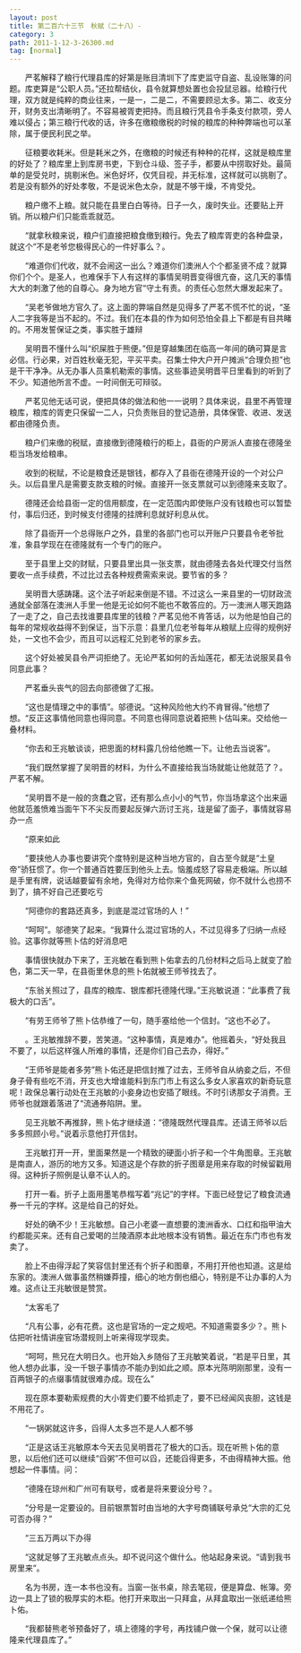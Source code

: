 ```yaml
---
layout: post
title: 第二百六十三节　秋赋（二十八）-
category: 3
path: 2011-1-12-3-26300.md
tag: [normal]
---
```


　　严茗解释了粮行代理县库的好第是账目清圳下了库吏监守自盗、乱设账簿的问题。库吏算是“公职人员。”还拉帮结伙，县令就算想处置也会投鼠忌器。给粮行代理，双方就是纯粹的商业往来，一是一，二是二，不需要顾忌太多。第二、收支分开，财务支出清晰明了。不容易被胥吏把持。而且粮行凭县令手条支付款项，旁人难以侵占；第三粮行代收的话，许多在缴粮缴税的时候的粮库的种种弊端也可以革除，属于便民利民之举。

　　征粮要收耗米。但是耗米之外，在缴粮的时候还有种种的花样，这就是粮库里的好处了？粮库里上到库房书吏，下到仓斗级、签子手，都要从中捞取好处。最简单的是受兑时，挑剔米色。米色好坏，仅凭目视，并无标准，这样就可以挑剔了。若是没有额外的好处孝敬，不是说米色太杂，就是不够干燥，不肯受兑。

　　粮户缴不上粮。就只能在县里白白等待。日子一久，废时失业。还要贴上开销。所以粮户们只能乖乖就范。

　　“就拿秋粮来说，粮户们直接把粮食缴到粮行。免去了粮库胥吏的各种盘录，就这个”不是老爷您极得民心的一件好事么？。

　　“难道你们代收，就不会闹这一出么？难道你们澳洲人个个都圣贤不成？就算你们个个。是圣人，也难保手下人有这样的事情吴明晋变得很亢奋，这几天的事情大大的刺激了他的自尊心。身为地方官“守土有责。的责任心忽然大爆发起来了。

　　“吴老爷做地方官久了。这上面的弊端自然是见得多了严茗不慌不忙的说，“圣人二字我等是当不起的。不过。我们在本县的作为如何恐怕全县上下都是有目共睹的。不用发誓保证之类，事实胜于雄辩

　　吴明晋不懂什么叫“织屎胜于熊便。”但是穿越集团在临高一年间的确可算是言必信。行必果，对百姓秋毫无犯，平买平卖。召集士仲大户开户摊派“合理负担”也是干干净净。从无办事人员乘机勒索的事情。这些事迹吴明晋平日里看到的听到了不少。知道他所言不虚。一时间倒无可辩驳。

　　严茗见他无话可说，便把具体的做法和他一一说明？具体来说，县里不再管理粮库，粮库的胥吏只保留一二人，只负责账目的登记造册，具体保管、收进、发送都由德隆负责。

　　粮户们来缴的税赋，直接缴到德隆粮行的柜上，县衙的户房派人直接在德隆坐柜当场发给粮串。

　　收到的税赋，不论是粮食还是银钱，都存入了县衙在德隆开设的一个对公户头。以后县里凡是需要支款支粮的时候。直接开一张支票就可以到德隆来支取了。

　　德隆还会给县衙一定的信用额度，在一定范围内即使账户没有钱粮也可以暂垫付，事后归还，到时候支付德隆的挂牌利息就好利息从优。

　　除了县衙开一个总得账户之外，县里的各部门也可以开账户只要县令老爷批准，象县学现在在德隆就有一个专门的账户。

　　至于县里上交的财赋，只要县里出具一张支票，就由德隆去各处代理交付当然要收一点手续费，不过比过去各种规费需索来说。要节省的多？

　　吴明晋大感踌躇。这个法子听起来倒是不错。不过这么一来县里的一切财政流通就全部落在澳洲人手里一他是无论如何不能也不敢答应的。万一澳洲人哪天跑路了一走了之，自己去找谁要县库里的钱粮？严茗见他不肯答话，以为他是怕自己的每年的常规收益得不到保证，当下示意：县里几位老爷每年从粮赋上应得的规例好处，一文也不会少，而且可以远程汇兑到老爷的家乡去。

　　这个好处被吴县令严词拒绝了。无论严茗如何的舌灿莲花，都无法说服吴县令同意此事？

　　严茗垂头丧气的回去向部德做了汇报。

　　“这也是情理之中的事情”。邬德说。“这种风险他大约不肯冒得。”他想了想。“反正这事情他同意也得同意。不同意也得同意说着把熊卜估叫来。交给他一叠材料。

　　“你去和王兆敏谈谈，把思面的材料露几份给他瞧一下。让他去当说客”。

　　“我们既然掌握了吴明晋的材料，为什么不直接给我当场就能让他就范了？。严茗不解。

　　“吴明晋不是一般的贪蠢之官，还有那么点小小的气节，你当场拿这个出来逼他就范羞愤难当面午下不尖反而要起反弹六沥讨王兆，珑是留了面子，事情就容易办一点

　　“原来如此

　　“要挟他人办事也要讲究个度特别是这种当地方官的，自古至今就是“土皇帝”骄狂惯了。你一个普通百姓要压到他头上去。恼羞成怒了容易走极端。所以越是手里有牌，说话越要留有余地，免得对方给你来个鱼死网破，你不就什么也捞不到了，搞不好自己还要吃亏

　　“阿德你的套路还真多，到底是混过官场的人！”

　　“呵呵”。邬德笑了起来。“我算什么混过官场的人，不过见得多了归纳一点经验。这事你就等熊卜估的好消息吧

　　事情很快就办下来了，王兆敏在看到熊卜佑拿去的几份材料之后马上就变了脸色，第二天一早，在县衙里休息的熊卜佑就被王师爷找去了。

　　“东翁关照过了，县库的粮库、银库都托德隆代理。”王兆敏说道：“此事费了我极大的口舌”。

　　“有劳王师爷了熊卜估恭维了一句，随手塞给他一个信封。“这也不必了。

　　。王兆敏推辞不要，苦笑道。“这种事情，真是难办”。他摇着头，“好处我且不要了，以后这样强人所难的事情，还是你们自己去办，得好。”

　　“王师爷是能者多劳”熊卜佑还是把信封推了过去，王师爷自从纳妾之后，不但身子骨有些吃不消，开支也大增谁能料到东门市上有这么多女人家喜欢的新奇玩意呢！政保总署行动处在王兆敏的小妾身边也安插了眼线。不时引诱那女子消费。王师爷也就跟着落进了“流通券陷阱。里。

　　见王兆敏不再推辞，熊卜佑才继续道：“德隆既然代理县库。还请王师爷以后多多照顾小号。”说着示意他打开信封。

　　王兆敏打开一开，里面果然是一个精致的硬面小折子和一个牛角图章。王兆敏是南直人，游历的地方又多。知道这是个存款的折子图章是用来存取的时候留戳用得。这种折子照例是认章不认人的。

　　打开一看。折子上面用墨笔恭楷写着“兆记”的字样。下面已经登记了粮食流通券一千元的字样。这是给自己的好处。

　　好处的确不少！王兆敏想。自己小老婆一直想要的澳洲香水、口红和指甲油大约都能买来。还有自己爱喝的兰陵酒原本此地根本没有销售。最近在东门市也有发卖了。

　　脸上不由得浮起了笑容信封里还有个折子和图章，不用打开他也知道。这是给东家的。澳洲人做事虽然稍嫌莽撞，细心的地方倒也细心，特别是不让办事的人为难。这点让王兆敏很是赞赏。

　　“太客毛了

　　“凡有公事，必有花费。这也是官场的一定之规吧。不知道需耍多少？。熊卜估把听社情讲座官场潜规则上听来得现学现卖。

　　“呵呵，熊兄在大明日久。也开始入乡随俗了王兆敏笑着说，“若是平日里，其他人想办此事，没一千银子事情亦不能办到如此之顺。原本光陈明刚那里，没有一百两银子的点缀事情就很难办成。现在么”

　　现在原本要勒索规费的大小胥吏们要不给抓走了，要不已经闻风丧胆，这钱是不用花了。

　　“一锅粥就这许多，舀得人太多岂不是人人都不够

　　“正是这话王兆敏原本今天去见吴明晋花了极大的口舌。现在听熊卜佑的意思，以后他们还可以继续“舀粥”不但可以舀，还能舀得更多，不由得精神大振。他想起一件事情。问：

　　“德隆在琼州和广州可有联号，或者是将来要设分号？。

　　“分号是一定要设的。目前银票暂时由当地的大字号商铺联号承兑“大宗的汇兑可否办得？”

　　“三五万两以下办得

　　“这就足够了王兆敏点点头。却不说问这个做什么。他站起身来说。“请到我书房里来”。

　　名为书房，连一本书也没有。当窗一张书桌，除去笔砚，便是算盘、帐簿。旁边一具上了锁的极厚实的木柜。他打开来取出一只拜盒，从拜盒取出一张纸递给熊卜佑。

　　“我都替熊老爷预备好了，填上德隆的字号，再找铺户做一个保，就可以让德隆来代理县库了。”